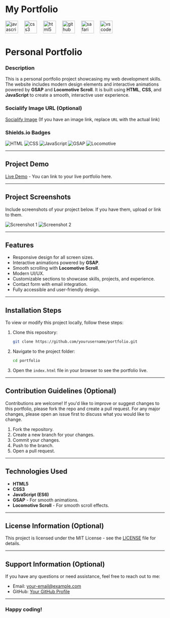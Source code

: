 # My Portfolio 

<div align="left">
  <img src="https://cdn.jsdelivr.net/gh/devicons/devicon/icons/javascript/javascript-original.svg" height="40" alt="javascript logo"  />
  <img width="12" />
  <img src="https://cdn.jsdelivr.net/gh/devicons/devicon/icons/css3/css3-original.svg" height="40" alt="css3 logo"  />
  <img width="12" />
  <img src="https://cdn.jsdelivr.net/gh/devicons/devicon/icons/html5/html5-original.svg" height="40" alt="html5 logo"  />
  <img width="12" />
  <img src="https://cdn.jsdelivr.net/gh/devicons/devicon/icons/github/github-original.svg" height="40" alt="github logo"  />
  <img width="12" />
  <img src="https://cdn.jsdelivr.net/gh/devicons/devicon/icons/safari/safari-original.svg" height="40" alt="safari logo"  />
  <img width="12" />
  <img src="https://cdn.jsdelivr.net/gh/devicons/devicon/icons/vscode/vscode-original.svg" height="40" alt="vscode logo"  />
</div>

###


# Personal Portfolio

### Description
This is a personal portfolio project showcasing my web development skills. The website includes modern design elements and interactive animations powered by **GSAP** and **Locomotive Scroll**. It is built using **HTML**, **CSS**, and **JavaScript** to create a smooth, interactive user experience.

### Socialify Image URL (Optional)
[Socialify Image](URL) (If you have an image link, replace `URL` with the actual link)

### Shields.io Badges
![HTML](https://img.shields.io/badge/HTML-5-orange)
![CSS](https://img.shields.io/badge/CSS-3-blue)
![JavaScript](https://img.shields.io/badge/JavaScript-ES6-yellow)
![GSAP](https://img.shields.io/badge/GSAP-green)
![Locomotive](https://img.shields.io/badge/Locomotive-Scroll-blueviolet)

---

## Project Demo
[Live Demo](YourProjectURL) - You can link to your live portfolio here.

---

## Project Screenshots

Include screenshots of your project below. If you have them, upload or link to them.

![Screenshot 1](your-screenshot-link.jpg)
![Screenshot 2](your-screenshot-link.jpg)

---

## Features

- Responsive design for all screen sizes.
- Interactive animations powered by **GSAP**.
- Smooth scrolling with **Locomotive Scroll**.
- Modern UI/UX.
- Customizable sections to showcase skills, projects, and experience.
- Contact form with email integration.
- Fully accessible and user-friendly design.

---

## Installation Steps

To view or modify this project locally, follow these steps:

1. Clone this repository:
    ```bash
    git clone https://github.com/yourusername/portfolio.git
    ```

2. Navigate to the project folder:
    ```bash
    cd portfolio
    ```

3. Open the `index.html` file in your browser to see the portfolio live.

---

## Contribution Guidelines (Optional)

Contributions are welcome! If you'd like to improve or suggest changes to this portfolio, please fork the repo and create a pull request. For any major changes, please open an issue first to discuss what you would like to change.

1. Fork the repository.
2. Create a new branch for your changes.
3. Commit your changes.
4. Push to the branch.
5. Open a pull request.

---

## Technologies Used

- **HTML5**
- **CSS3**
- **JavaScript (ES6)**
- **GSAP** - For smooth animations.
- **Locomotive Scroll** - For smooth scroll effects.

---

## License Information (Optional)

This project is licensed under the MIT License - see the [LICENSE](LICENSE) file for details.

---

## Support Information (Optional)

If you have any questions or need assistance, feel free to reach out to me:

- Email: your-email@example.com
- GitHub: [Your GitHub Profile](https://github.com/yourusername)

---

### Happy coding!

